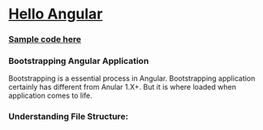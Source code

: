# [Hello Angular](https://plnkr.co/edit/cBWxRPtDiIKZIAv8kSVM?p=preview)

### [Sample code here](https://plnkr.co/edit/cBWxRPtDiIKZIAv8kSVM?p=preview)

### Bootstrapping Angular Application
Bootstrapping is a essential process in Angular. Bootstrapping application certainly has different from Anular 1.X+. But it is where loaded when application comes to life.

### Understanding File Structure:
